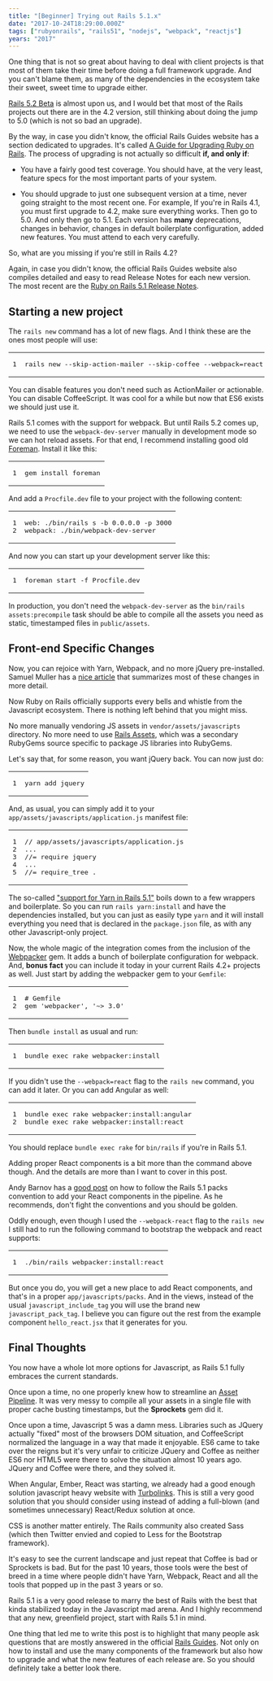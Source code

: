 ```yaml
---
title: "[Beginner] Trying out Rails 5.1.x"
date: "2017-10-24T18:29:00.000Z"
tags: ["rubyonrails", "rails51", "nodejs", "webpack", "reactjs"]
years: "2017"
---
```


<p></p>
<p>One thing that is not so great about having to deal with client projects is that most of them take their time before doing a full framework upgrade. And you can't blame them, as many of the dependencies in the ecosystem take their sweet, sweet time to upgrade either.</p>
<p><a href="http://weblog.rubyonrails.org/2017/9/29/this-week-in-rails-getting-closer-to-rails-5-2-beta/">Rails 5.2 Beta</a> is almost upon us, and I would bet that most of the Rails projects out there are in the 4.2 version, still thinking about doing the jump to 5.0 (which is not so bad an upgrade).</p>
<p></p>
<p></p>
<p>By the way, in case you didn't know, the official Rails Guides website has a section dedicated to upgrades. It's called <a href="https://guides.rubyonrails.org/upgrading_ruby_on_rails.html">A Guide for Upgrading Ruby on Rails</a>. The process of upgrading is not actually so difficult <strong>if, and only if</strong>:</p>
<ul>
  <li>
    <p>You have a fairly good test coverage. You should have, at the very least, feature specs for the most important parts of your system.</p>
  </li>
  <li>
    <p>You should upgrade to just one subsequent version at a time, never going straight to the most recent one. For example, If you're in Rails 4.1, you must first upgrade to 4.2, make sure everything works. Then go to 5.0. And only then go to 5.1. Each version has <strong>many</strong> deprecations, changes in behavior, changes in default boilerplate configuration, added new features. You must attend to each very carefully.</p>
  </li>
</ul>
<p>So, what are you missing if you're still in Rails 4.2?</p>
<p>Again, in case you didn't know, the official Rails Guides website also compiles detailed and easy to read Release Notes for each new version. The most recent are the <a href="https://guides.rubyonrails.org/5_1_release_notes.html">Ruby on Rails 5.1 Release Notes</a>.</p>
<h2>Starting a new project</h2>
<p>The <code>rails new</code> command has a lot of new flags. And I think these are the ones most people will use:</p>
<table class="CodeRay">
  <tbody>
    <tr>
      <td class="line_numbers" title="click to toggle" onclick="with (this.firstChild.style) { display = (display == '') ? 'none' : '' }"><pre>1<tt>
</tt></pre>
      </td>
      <td class="code"><pre ondblclick="with (this.style) { overflow = (overflow == 'auto' || overflow == '') ? 'visible' : 'auto' }">rails new --skip-action-mailer --skip-coffee --webpack=react my_fancy_new_project<tt>
</tt></pre>
      </td>
    </tr>
  </tbody>
</table>
<p>You can disable features you don't need such as ActionMailer or actionable. You can disable CoffeeScript. It was cool for a while but now that ES6 exists we should just use it.</p>
<p>Rails 5.1 comes with the support for webpack. But until Rails 5.2 comes up, we need to use the <code>webpack-dev-server</code> manually in development mode so we can hot reload assets. For that end, I recommend installing good old <a href="https://github.com/ddollar/foreman">Foreman</a>. Install it like this:</p>
<table class="CodeRay">
  <tbody>
    <tr>
      <td class="line_numbers" title="click to toggle" onclick="with (this.firstChild.style) { display = (display == '') ? 'none' : '' }"><pre>1<tt>
</tt></pre>
      </td>
      <td class="code"><pre ondblclick="with (this.style) { overflow = (overflow == 'auto' || overflow == '') ? 'visible' : 'auto' }">gem install foreman<tt>
</tt></pre>
      </td>
    </tr>
  </tbody>
</table>
<p>And add a <code>Procfile.dev</code> file to your project with the following content:</p>
<table class="CodeRay">
  <tbody>
    <tr>
      <td class="line_numbers" title="click to toggle" onclick="with (this.firstChild.style) { display = (display == '') ? 'none' : '' }"><pre>1<tt>
</tt>2<tt>
</tt></pre>
      </td>
      <td class="code"><pre ondblclick="with (this.style) { overflow = (overflow == 'auto' || overflow == '') ? 'visible' : 'auto' }">web: ./bin/rails s -b 0.0.0.0 -p 3000<tt>
</tt>webpack: ./bin/webpack-dev-server<tt>
</tt></pre>
      </td>
    </tr>
  </tbody>
</table>
<p>And now you can start up your development server like this:</p>
<table class="CodeRay">
  <tbody>
    <tr>
      <td class="line_numbers" title="click to toggle" onclick="with (this.firstChild.style) { display = (display == '') ? 'none' : '' }"><pre>1<tt>
</tt></pre>
      </td>
      <td class="code"><pre ondblclick="with (this.style) { overflow = (overflow == 'auto' || overflow == '') ? 'visible' : 'auto' }">foreman start -f Procfile.dev<tt>
</tt></pre>
      </td>
    </tr>
  </tbody>
</table>
<p>In production, you don't need the <code>webpack-dev-server</code> as the <code>bin/rails assets:precompile</code> task should be able to compile all the assets you need as static, timestamped files in <code>public/assets</code>.</p>
<h2>Front-end Specific Changes</h2>
<p>Now, you can rejoice with Yarn, Webpack, and no more jQuery pre-installed. Samuel Muller has a <a href="https://samuelmullen.com/articles/embracing-change-rails51-adopts-yarn-webpack-and-the-js-ecosystem/">nice article</a> that summarizes most of these changes in more detail.</p>
<p>Now Ruby on Rails officially supports every bells and whistle from the Javascript ecosystem. There is nothing left behind that you might miss.</p>
<p>No more manually vendoring JS assets in <code>vendor/assets/javascripts</code> directory. No more need to use <a href="https://rails-assets.org/">Rails Assets</a>, which was a secondary RubyGems source specific to package JS libraries into RubyGems.</p>
<p>Let's say that, for some reason, you want jQuery back. You can now just do:</p>
<table class="CodeRay">
  <tbody>
    <tr>
      <td class="line_numbers" title="click to toggle" onclick="with (this.firstChild.style) { display = (display == '') ? 'none' : '' }"><pre>1<tt>
</tt></pre>
      </td>
      <td class="code"><pre ondblclick="with (this.style) { overflow = (overflow == 'auto' || overflow == '') ? 'visible' : 'auto' }">yarn add jquery<tt>
</tt></pre>
      </td>
    </tr>
  </tbody>
</table>
<p>And, as usual, you can simply add it to your <code>app/assets/javascripts/application.js</code> manifest file:</p>
<table class="CodeRay">
  <tbody>
    <tr>
      <td class="line_numbers" title="click to toggle" onclick="with (this.firstChild.style) { display = (display == '') ? 'none' : '' }"><pre>1<tt>
</tt>2<tt>
</tt>3<tt>
</tt>4<tt>
</tt>5<tt>
</tt></pre>
      </td>
      <td class="code"><pre ondblclick="with (this.style) { overflow = (overflow == 'auto' || overflow == '') ? 'visible' : 'auto' }">// app/assets/javascripts/application.js<tt>
</tt>...<tt>
</tt>//= require jquery<tt>
</tt>...<tt>
</tt>//= require_tree .<tt>
</tt></pre>
      </td>
    </tr>
  </tbody>
</table>
<p>The so-called <a href="https://github.com/rails/rails/pull/26836">"support for Yarn in Rails 5.1"</a> boils down to a few wrappers and boilerplate. So you can run <code>rails yarn:install</code> and have the dependencies installed, but you can just as easily type <code>yarn</code> and it will install everything you need that is declared in the <code>package.json</code> file, as with any other Javascript-only project.</p>
<p>Now, the whole magic of the integration comes from the inclusion of the <a href="https://github.com/rails/webpacker">Webpacker</a> gem. It adds a bunch of boilerplate configuration for webpack. And, <strong>bonus fact</strong> you can include it today in your current Rails 4.2+ projects as well. Just start by adding the webpacker gem to your <code>Gemfile</code>:</p>
<table class="CodeRay">
  <tbody>
    <tr>
      <td class="line_numbers" title="click to toggle" onclick="with (this.firstChild.style) { display = (display == '') ? 'none' : '' }"><pre>1<tt>
</tt>2<tt>
</tt></pre>
      </td>
      <td class="code"><pre ondblclick="with (this.style) { overflow = (overflow == 'auto' || overflow == '') ? 'visible' : 'auto' }"># Gemfile<tt>
</tt>gem 'webpacker', '~&gt; 3.0'<tt>
</tt></pre>
      </td>
    </tr>
  </tbody>
</table>
<p>Then <code>bundle install</code> as usual and run:</p>
<table class="CodeRay">
  <tbody>
    <tr>
      <td class="line_numbers" title="click to toggle" onclick="with (this.firstChild.style) { display = (display == '') ? 'none' : '' }"><pre>1<tt>
</tt></pre>
      </td>
      <td class="code"><pre ondblclick="with (this.style) { overflow = (overflow == 'auto' || overflow == '') ? 'visible' : 'auto' }">bundle exec rake webpacker:install<tt>
</tt></pre>
      </td>
    </tr>
  </tbody>
</table>
<p>If you didn't use the <code>--webpack=react</code> flag to the <code>rails new</code> command, you can add it later. Or you can add Angular as well:</p>
<table class="CodeRay">
  <tbody>
    <tr>
      <td class="line_numbers" title="click to toggle" onclick="with (this.firstChild.style) { display = (display == '') ? 'none' : '' }"><pre>1<tt>
</tt>2<tt>
</tt></pre>
      </td>
      <td class="code"><pre ondblclick="with (this.style) { overflow = (overflow == 'auto' || overflow == '') ? 'visible' : 'auto' }">bundle exec rake webpacker:install:angular<tt>
</tt>bundle exec rake webpacker:install:react <tt>
</tt></pre>
      </td>
    </tr>
  </tbody>
</table>
<p>You should replace <code>bundle exec rake</code> for <code>bin/rails</code> if you're in Rails 5.1.</p>
<p>Adding proper React components is a bit more than the command above though. And the details are more than I want to cover in this post.</p>
<p>Andy Barnov has a <a href="https://x-team.com/blog/get-in-full-stack-shape-with-rails-5-1-webpacker-and-reactjs/">good post</a> on how to follow the Rails 5.1 packs convention to add your React components in the pipeline. As he recommends, don't fight the conventions and you should be golden.</p>
<p>Oddly enough, even though I used the <code>--webpack-react</code> flag to the <code>rails new</code> I still had to run the following command to bootstrap the webpack and react supports:</p>
<table class="CodeRay">
  <tbody>
    <tr>
      <td class="line_numbers" title="click to toggle" onclick="with (this.firstChild.style) { display = (display == '') ? 'none' : '' }"><pre>1<tt>
</tt></pre>
      </td>
      <td class="code"><pre ondblclick="with (this.style) { overflow = (overflow == 'auto' || overflow == '') ? 'visible' : 'auto' }">./bin/rails webpacker:install:react<tt>
</tt></pre>
      </td>
    </tr>
  </tbody>
</table>
<p>But once you do, you will get a new place to add React components, and that's in a proper <code>app/javascripts/packs</code>. And in the views, instead of the usual <code>javascript_include_tag</code> you will use the brand new <code>javascript_pack_tag</code>. I believe you can figure out the rest from the example component <code>hello_react.jsx</code> that it generates for you.</p>
<h2>Final Thoughts</h2>
<p>You now have a whole lot more options for Javascript, as Rails 5.1 fully embraces the current standards.</p>
<p>Once upon a time, no one properly knew how to streamline an <a href="https://guides.rubyonrails.org/asset_pipeline.html">Asset Pipeline</a>. It was very messy to compile all your assets in a single file with proper cache busting timestamps, but the <strong>Sprockets</strong> gem did it.</p>
<p>Once upon a time, Javascript 5 was a damn mess. Libraries such as JQuery actually "fixed" most of the browsers DOM situation, and CoffeeScript normalized the language in a way that made it enjoyable. ES6 came to take over the reigns but it's very unfair to criticize JQuery and Coffee as neither ES6 nor HTML5 were there to solve the situation almost 10 years ago. JQuery and Coffee were there, and they solved it.</p>
<p>When Angular, Ember, React was starting, we already had a good enough solution javascript heavy website with <a href="https://github.com/turbolinks/turbolinks">Turbolinks</a>. This is still a very good solution that you should consider using instead of adding a full-blown (and sometimes unnecessary) React/Redux solution at once.</p>
<p>CSS is another matter entirely. The Rails community also created Sass (which then Twitter envied and copied to Less for the Bootstrap framework).</p>
<p>It's easy to see the current landscape and just repeat that Coffee is bad or Sprockets is bad. But for the past 10 years, those tools were the best of breed in a time where people didn't have Yarn, Webpack, React and all the tools that popped up in the past 3 years or so.</p>
<p>Rails 5.1 is a very good release to marry the best of Rails with the best that kinda stabilized today in the Javascript mad arena. And I highly recommend that any new, greenfield project, start with Rails 5.1 in mind.</p>
<p>One thing that led me to write this post is to highlight that many people ask questions that are mostly answered in the official <a href="https://guides.rubyonrails.org/">Rails Guides</a>. Not only on how to install and use the many components of the framework but also how to upgrade and what the new features of each release are. So you should definitely take a better look there.</p>
<p></p>